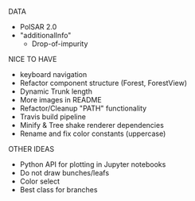 DATA
- PolSAR 2.0
- "additionalInfo"
    - Drop-of-impurity

NICE TO HAVE
- keyboard navigation
- Refactor component structure (Forest, ForestView)
- Dynamic Trunk length
- More images in README
- Refactor/Cleanup "PATH" functionality
- Travis build pipeline
- Minify & Tree shake renderer dependencies
- Rename and fix color constants (uppercase)

OTHER IDEAS
- Python API for plotting in Jupyter notebooks
- Do not draw bunches/leafs
- Color select
- Best class for branches